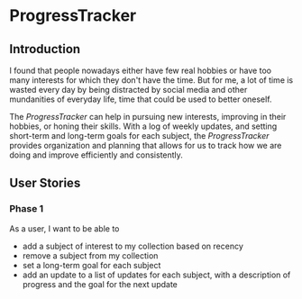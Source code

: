 # ProgressTracker 

## Introduction

I found that people nowadays either have few real hobbies or have too many interests for which they don't have the 
time. But for me, a lot of time is wasted every day by being distracted by social media and other mundanities of 
everyday life, time that could be used to better oneself.

The *ProgressTracker* can help in pursuing new interests, improving in their hobbies, or honing their skills. With a
log of weekly updates, and setting short-term and long-term goals for each subject, the *ProgressTracker* provides
organization and planning that allows for us to track how we are doing and improve efficiently and consistently.


## User Stories

### Phase 1

As a user, I want to be able to
- add a subject of interest to my collection based on recency
- remove a subject from my collection
-  set a long-term goal for each subject
- add an update to a list of updates for each subject, with a description of progress and the goal for the next 
update
